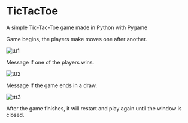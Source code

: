 # TicTacToe
A simple Tic-Tac-Toe game made in Python with Pygame

Game begins, the players make moves one after another.


![ttt1](https://user-images.githubusercontent.com/127431550/233725623-575b96cc-5fd9-4570-ac38-9125d12f6a12.png)


Message if one of the players wins.


![ttt2](https://user-images.githubusercontent.com/127431550/233725756-6c2472af-eeb1-4bdc-9f15-b3cb7ac91a7e.png)


Message if the game ends in a draw.


![ttt3](https://user-images.githubusercontent.com/127431550/233725814-e83d0837-3a52-43e4-a2b7-071218bf4744.png)


After the game finishes, it will restart and play again until the window is closed.
